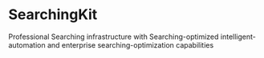 # SearchingKit
Professional Searching infrastructure with Searching-optimized intelligent-automation and enterprise searching-optimization capabilities
